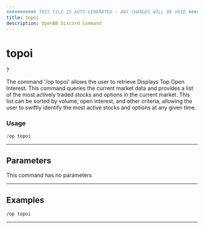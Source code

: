 ```yaml
---
########### THIS FILE IS AUTO GENERATED - ANY CHANGES WILL BE VOID ###########
title: topoi
description: OpenBB Discord Command
---
```


# topoi

?

The command '/op topoi' allows the user to retrieve Displays Top Open Interest. This command queries the current market data and provides a list of the most actively traded stocks and options in the current market. This list can be sorted by volume, open interest, and other criteria, allowing the user to swiftly identify the most active stocks and options at any given time.

### Usage

```python wordwrap
/op topoi
```

---

## Parameters

This command has no parameters



---

## Examples

```
/op topoi
```

---
